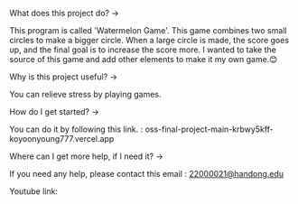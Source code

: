  What does this project do? -> 
 
 This program is called 'Watermelon Game'. This game combines two small circles to make a bigger circle. When a large circle is made, the score goes up, and the final goal is to increase the score more. I wanted to take the source of this game and add other elements to make it my own game.😊


Why is this project useful? -> 

You can relieve stress by playing games.


How do I get started? -> 

You can do it by following this link. : oss-final-project-main-krbwy5kff-koyoonyoung777.vercel.app


Where can I get more help, if I need it? -> 

If you need any help, please contact this email : 22000021@handong.edu


Youtube link: 

